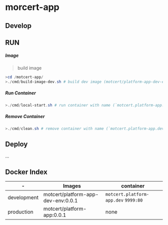 # morcert-app

## Develop

## RUN

##### Image

> build image

```powershell
>cd /motcert-app/
>./cmd/build-image-dev.sh # build dev image (motcert/platform-app-dev-env:0.0.1)
```

##### Run Container
```powershell
>./cmd/local-start.sh # run container with name (`motcert.platform-app.dev`)
```

##### Remove Container
```powershell
>./cmd/clean.sh # remove container with name (`motcert.platform-app.dev`)
```

## Deploy

...



## Docker Index

|       -     | Images                      | container         |
| ----------- | --------------------------- | ----------------- |
| development | motcert/platform-app-dev-env:0.0.1 | `motcert.platform-app.dev` `9999:80` |
| production  | motcert/platform-app:0.0.1         |        none      |

